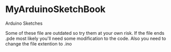 MyArduinoSketchBook
===================

Arduino Sketches

Some of these file are outdated so try them at your own risk.
If the file ends .pde most likely you'll need some modification to the code.
Also you need to change the file extention to .ino
